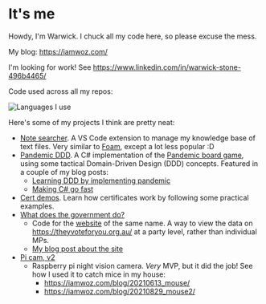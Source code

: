 # It's me
Howdy, I'm Warwick. I chuck all my code here, so please excuse the mess.

My blog: https://iamwoz.com/

I'm looking for work! See https://www.linkedin.com/in/warwick-stone-496b4465/

Code used across all my repos:

![Languages I use](https://github-readme-stats.vercel.app/api/top-langs/?username=uozuAho)

Here's some of my projects I think are pretty neat:

- [Note searcher](https://github.com/uozuAho/note_searcher). A VS Code extension
  to manage my knowledge base of text files. Very similar to
  [Foam](https://marketplace.visualstudio.com/items?itemName=foam.foam-vscode),
  except a lot less popular :D
- [Pandemic DDD](https://github.com/uozuAho/pandemic_ddd). A C# implementation 
  of the [Pandemic board game](https://en.wikipedia.org/wiki/Pandemic_(board_game)),
  using some tactical Domain-Driven Design (DDD) concepts. Featured in a couple
  of my blog posts:
    - [Learning DDD by implementing pandemic](https://iamwoz.com/blog/20210924_learning_ddd_by_implementing_pandemic/)
    - [Making C# go fast](https://iamwoz.com/blog/20230330_making_csharp_go_fast/)
- [Cert demos](https://github.com/uozuAho/cert_demos). Learn how certificates
  work by following some practical examples.
- [What does the government do?](https://github.com/uozuAho/what-does-the-gov-do)
    - Code for the [website](https://what-does-the-government-do.netlify.app/)
      of the same name. A way to view the data on https://theyvoteforyou.org.au/
      at a party level, rather than individual MPs.
    - [My blog post about the site](https://iamwoz.com/blog/20220208_what-does-the-government-do/)
- [Pi cam, v2](https://github.com/uozuAho/pi_cam_v2)
    - Raspberry pi night vision camera. _Very_ MVP, but it did the job! See how
      I used it to catch mice in my house:
        - https://iamwoz.com/blog/20210613_mouse/
        - https://iamwoz.com/blog/20210829_mouse2/
